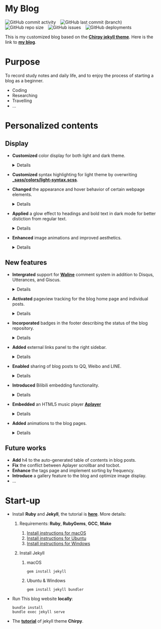 # My Blog 
<img alt="GitHub commit activity" src="https://img.shields.io/github/commit-activity/m/zoooooone/zoooooone.github.io?label=activity"> &ensp; <img alt="GitHub last commit (branch)" src="https://img.shields.io/github/last-commit/zoooooone/Zoooooone.github.io/main"> &ensp; <img alt="GitHub repo size" src="https://img.shields.io/github/repo-size/zoooooone/zoooooone.github.io"> &ensp; <img alt="GitHub issues" src="https://img.shields.io/github/issues/zoooooone/zoooooone.github.io"> &ensp; <img alt="GitHub deployments" src="https://img.shields.io/github/deployments/zoooooone/zoooooone.github.io/github-pages">

This is my customized blog based on the **[Chirpy jekyll theme](https://github.com/cotes2020/jekyll-theme-chirpy)**. Here is the link to **[my blog](https://zoooooone.github.io/)**.

# Purpose
To record study notes and daily life, and to enjoy the process of starting a blog as a beginner.
- Coding
- Researching
- Travelling
- ...

# Personalized contents
## Display

- **Customized** color display for both light and dark theme. 
  <details>
    <summary> Details </summary>

    - For more details, please check  **[_sass/colors/dark-typography.scss](_sass/colors/dark-typography.scss)** and **[_sass/colors/light-typography.scss](_sass/colors/light-typography.scss)**. 

  </details>

- **Customized** syntax highlighting for light theme by overwriting **[_sass/colors/light-syntax.scss](_sass/colors/light-syntax.scss)**.

- **Changed** the appearance and hover behavior of certain webpage elements.
  
    <details>
    <summary> Details </summary>
    <table>
    
    <thead>
    <tr>
    <th style="text-align: center;"> elements </th><th style="text-align: center;"> source code </th><th style="text-align: center;"> link </th>
    </tr>
    </thead>
    
    <tbody>
    
    <tr>
    <td> post tag button </td>
    <td>
    <b> color: </b>

    ```scss
    .btn.btn-outline-primary {
      &:not(.disabled):hover {
        background-color: #808fb9 !important;
        border-color: var(--backgorund-color) !important;
      }
    } 
    ```

    <b> hover behavior: </b>

    ```scss
    #panel-wrapper {
      .post-tag {
        &:hover {
          transition: all 0.15s ease, transform 0.15s ease;
          transform: scale(1.08);
        }
      }
    }
    ```

    </td>
    <td> <b><a href="_sass/addon/commons.scss">_sass/addon/commons.scss</a></b> </td>
    </tr>
    
    <tr>
    <td> post card </td>
    <td>

    ```scss
    .post-preview {
      &:hover {
        transition: transform 0.3s ease;
        transform: scale(1.02);
        border: 0.1px solid var(--card-hover-border);
        &::before {
          opacity: 0.3;
        }
      }
    }
    ```

    </td>
    <td> <b><a href="_sass/addon/commons.scss">_sass/addon/commons.scss</a></b> </td>
    </tr>

    <tr>
    <td> page link button </td>
    <td>
    
    ```scss
    .pagination {
      .page-item {
        .page-link {
          border-radius: 25%;
          border: 1px solid var(--button-bg);
          background-color: var(--button-bg);

          &:hover {
            transition: transform 0.2s ease;
            transform: scale(1.2);
            background-color: var(--btn-paginator-hover-color);
          }
        }
      }
    }
    ```

    </td>
    <td> <b><a href="_sass/layout/home.scss">_sass/layout/home.scss</a></b> </td>
    </tr>

    <tr>
    <td> share icons </td>
    <td>

    ```scss
    .post-tail-wrapper {
      .share-wrapper {
        .share-icons {
          .fab {
            &.fa-twitter {
              @include btn-sharing-color(rgba(29, 161, 242, 1));
              &:hover {
                @include btn-sharing-color(rgb(113, 201, 255));
              }
            }
            /* ommit the following sections, same as above */
          }
        } /* .share-icons */
        .fas.fa-link {
          @include btn-sharing-color(rgb(14, 182, 16));
          &:hover {
            @include btn-sharing-color(rgb(62, 255, 66));
          }
        }
      } /* .share-wrapper */
    }
    ```

    </td>
    <td> <b><a href="_sass/layout/post.scss">_sass/layout/post.scss</a></b> </td>
    </tr>
    
    </tbody>
    
    </table>
    </details>

- **Applied** a glow effect to headings and bold text in dark mode for better distiction from regular text.
  <details>
    <summary> Details </summary>

    - Modified this part in **[_sass/colors/dark-typography.scss](_sass/colors/dark-typography.scss)**
      ```scss
      #core-wrapper {
        strong {
          text-shadow: 0 0 0.1rem var(--strong-text-color), 0 0 0.05rem var(--strong-text-color);
          color: var(--strong-text-color);
          code {
            text-shadow: none;
          }
        }
        h2 {
          text-shadow: 0 0 0.1rem var(--strong-text-color), 0 0 0.7rem var(--text-color);
        }
        h3 {
          text-shadow: 0 0 0.1rem var(--strong-text-color), 0 0 0.5rem var(--text-color);
        }
        h4 {
          text-shadow: 0 0 0.1rem var(--strong-text-color), 0 0 0.3rem var(--text-color);
        }
        h5 {
          text-shadow: 0 0 0.1rem var(--strong-text-color), 0 0 0.2rem var(--text-color);
        }
      }
      ```

  </details>

- **Enhanced** image animations and improved aesthetics.
  <details>
    <summary> Details </summary>

    - For more details, please check **[_sass/custom/custom-img.scss](_sass/custom/custom-img.scss)**
    - Usage:
      ```html
      <img src="img path" class="custom-img">
      ```

  </details>

## New features

- **Intergrated** support for **[Waline](https://waline.js.org/en/)** comment system in addition to Disqus, Utterances, and Giscus. 
  <details>
    <summary> Details </summary>

    - For more details, please check **[_layouts/page.html](_layouts/page.html)**.  
    - The style customization of Waline is also in **[_sass/colors/dark-typography.scss](_sass/colors/dark-typography.scss)** and **[_sass/colors/light-typography.scss](_sass/colors/light-typography.scss)**.

  </details>

- **Activated** pageview tracking for the blog home page and individual posts.
  <details>
    <summary> Details </summary>

    - This feature requires the introduction of the Waline comment system.
    - Additionally, pageview tracking includes a feature to verify the identity of the blog owner, ensuring that views during presonal browsing or local editting aren't counted.
      - Added a new page for blog owner verification, please check **[_tabs/verification.md](_tabs/verification.md)**.
      - You can use the Web Crypto API to obtain the SHA-256 hash of your custom password and set it in the format below in **[assets/js/setCookie.js](assets/js/setCookie.js)**.
        <br>

        *The hash value of your password can be obtained using the following code:*

        ```javascript
        const password = prompt("Please enter the password: ");
        const msgBuffer = new TextEncoder().encode(password);
        const hashBuffer = await crypto.subtle.digest('SHA-256', msgBuffer);

        const hashArray = Array.from(new Uint8Array(hashBuffer));
        const hashHex = hashArray.map(b => b.toString(16).padStart(2, '0')).join('');
        ```

        ```javascript
        console.log(hashHex);
        ```

    - For more details, please refer to **[this blog post](https://zoooooone.github.io/posts/waline/)**, **[assets/js/pageview.js](assets/js/pageview.js)** and **[_includes/pageview.html](_includes/pageview.html)**.

  </details>

- **Incorporated** badges in the footer describing the status of the blog repository. 
  <details>
    <summary> Details </summary>

    - For more details, please check **[_includes/footer.html](_includes/footer.html)** and `footer` CSS ruleset in **[_sass/addon/commons.scss](_sass/addon/commons.scss)**. 
    - The style of badges comes from **[shields](https://shields.io/)**.

  </details>

- **Added** external links panel to the right sidebar.
  <details>
    <summary> Details </summary>

    - This idea comes from **[Nihil](https://github.com/NichtsHsu/nichtshsu.github.io/tree/master)**.
    - For more details, please check **[_includes/external-links.html](_includes/external-links.html)** and **[_layouts/page.html](_layouts/page.html)**.

  </details>

- **Enabled** sharing of blog posts to QQ, Weibo and LINE. 
  <details>
    <summary> Details </summary>

    - For more details, please check **[_data/share.yml](_data/share.yml)**.

  </details>

- **Introduced** Bilibili embedding functionality.
  <details>
    <summary> Details </summary>

    - Added the capability to embed Bilibili videos directly into blog posts for seamless video integration and a better user experience.
    - For more details, please check **[_includes/embed/bilibili.html](_includes\embed\bilibili.html)**
    - Usage: 
      ```liquid
      {% include embed/bilibili.html id="use the corresponding bv id" %}
      ```

  </details>

- **Embedded** an HTML5 music player **[Aplayer](https://github.com/DIYgod/APlayer)**
  <details>
    <summary> Details </summary>

    - Embedded a versatile, customized music player in the blog, supporting the addition, modification and deletion of songs.
      ```html
      <script src="https://cdnjs.cloudflare.com/ajax/libs/aplayer/1.10.1/APlayer.min.js"></script>
      <script src="https://cdnjs.cloudflare.com/ajax/libs/color-thief/2.3.0/color-thief.umd.js"></script>
      <script src="https://cdn.jsdelivr.net/npm/meting@2.0.1/dist/Meting.min.js"></script>    
      ```
    - Displays album art with progress bar color matching the cover.
    - Supports lyrics display.
    - For more details, please check **[assets/js/APlayer/player.js](assets/js/APlayer/player.js)** and **[_sass/custom/aplayer.scss](_sass/custom/aplayer.scss)**.
    - Usage:
      ```html
      <div id="aplayer"></div>
      <script src="/assets/js/APlayer/player.js"></script>
      ```

  </details>

- **Added** animations to the blog pages.
  <details>
    <summary> Details </summary>

    - For more details, please check **[_sass/custom/animation.scss](_sass/custom/animation.scss)** and **[_includes/animated-background.html](_includes/animated-background.html)** 

  </details>

## Future works

- **Add** h4 to the auto-generated table of contents in blog posts.
- **Fix** the conflict between Aplayer scrollbar and tocbot.
- **Enhance** the tags page and implement sorting by frequency.
- **Introduce** a gallery feature to the blog and optimize image display.
- ...

# Start-up
- Install **Ruby** and **Jekyll**, the tutorial is **[here](https://jekyllrb.com/docs/installation/)**. More details:
    
    1. Requirements: **Ruby**, **RubyGems**, **GCC**, **Make** 
       1. [Install instructions for macOS](https://jekyllrb.com/docs/installation/macos/)
       2. [Install instructions for Ubuntu](https://jekyllrb.com/docs/installation/ubuntu/)
       3. [Install instructions for Windows](https://jekyllrb.com/docs/installation/windows/)
    
    2. Install Jekyll
       1. macOS
          ```
          gem install jekyll
          ```
       2. Ubuntu & Windows
          ```
          gem install jekyll bundler
          ```

- Run This blog website **locally**:
    ```
    bundle install
    bundle exec jekyll serve
    ```

- The **[tutorial](https://chirpy.cotes.page/posts/getting-started/)** of jekyll theme **Chirpy**.